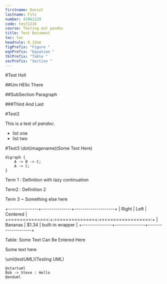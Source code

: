 ```yaml
---
firstname: Daniel
lastname: Fitz
number: 43961229
code: test1234
course: Testing out pandoc
title: Test Document
toc: toc
headrule: 0.12em
figPrefix: "Figure "
eqnPrefix: "Equation "
tblPrefix: "Table "
secPrefix: "Section "
---
```


#Test
Holl

##Um
HEllo There

##SubSection
Paragraph

###Third
And Last

#Test2
<!-- \subsubheading{Hey} -->
This is a test of *pandoc*.

- list one
- list two

#Test3
\dot(imagename)(Some Text Here)
~~~
digraph {
    A -> B -> C;
    A -> C;
}
~~~

Term 1
: Definition with lazy
continuation

Term2
: Definition 2

Term 3
    ~ Something else here

+---------------+---------------+--------------------+
| Right         | Left          | Centered           |
+==============:+:==============+:==================:+
| Bananas       | $1.34         | built-in wrapper   |
+---------------+---------------+--------------------+

Table: Some Text Can Be Entered Here

Some text here

\uml(testUML)(Testing UML)
~~~
@startuml
Bob -> Steve : Hello
@enduml
~~~
